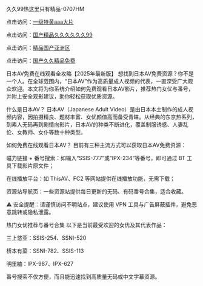 久久99热这里只有精品-0707HM

点击访问：<a href="https://vassv.pages.dev/">一级特黄aaa大片</a>

点击访问：<a href="https://rtj-3zo.pages.dev/">国产精品久久久久久久99</a>

点击访问：<a href="https://cfad.pages.dev/">精品国产亚洲区</a>

点击访问：<a href="https://gda-c7m.pages.dev/">国产久久精品免费</a>

日本AV免费在线观看全攻略【2025年最新版】
想找到日本AV免费资源？你不是一个人。在全球范围内，“日本AV”作为高质量成人视频的代表，一直深受广大观众欢迎。本文将为你系统介绍如何免费观看日本AV影片，推荐热门女优与番号，并附上安全观影建议，助你轻松获取优质资源。

什么是日本AV？
日本AV（Japanese Adult Video）是由日本本土制作的成人视频内容，因拍摄精良、题材丰富、女优颜值高而备受青睐。从经典的东京热系列，到素人无码再到剧情向影片，日本AV的种类不断进化，覆盖制服诱惑、人妻乱伦、女教师、女仆等数十种类型。

如何免费在线观看日本AV？
目前有三种主流方式可以获取日本AV免费资源：

磁力链接 + 番号搜索：如输入“SSIS-777”或“IPX-234”等番号，即可通过 BT 工具下载影片原文件；

在线播放平台：如 ThisAV、FC2 等网站提供在线播放功能，无需下载；

资源站导航页：一些资源站提供每日更新的无码、有码番号合集，适合收藏。

⚠️ 安全提醒：请谨慎访问不明站点，建议使用 VPN 工具与广告屏蔽插件，避免恶意跳转或隐私泄露。

热门女优推荐与番号合集
以下是当前最受欢迎的女优及其代表作品：

三上悠亚：SSIS-254、SSNI-520

桥本有菜：SSNI-782、SSIS-113

明里紬：IPX-987、IPX-627

番号搜索不仅方便，而且能迅速找到高质量无码或中文字幕资源。



<span style="display:none;">[Canonical link](https://github.com/hjl678/2466 ）</span>
